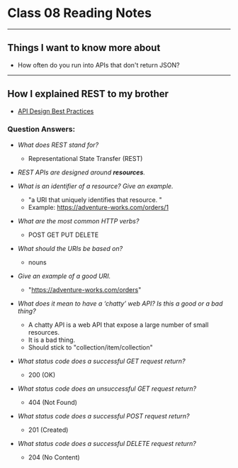 # Class 08 Reading Notes

---

## Things I want to know more about

- How often do you run into APIs that don't return JSON?

--- 

## How I explained REST to my brother

- [API Design Best Practices](https://gist.github.com/brookr/5977550)

### Question Answers: 

- *What does REST stand for?*
    - Representational State Transfer (REST)

- *REST APIs are designed around **resources**.*

- *What is an identifier of a resource? Give an example.*
    - "a URI that uniquely identifies that resource. "
    - Example: https://adventure-works.com/orders/1

- *What are the most common HTTP verbs?*
    - POST GET PUT DELETE

- *What should the URIs be based on?*
    - nouns

- *Give an example of a good URI.*
    - "https://adventure-works.com/orders"

- *What does it mean to have a ‘chatty’ web API? Is this a good or a bad thing?*
    - A chatty API is a web API that expose a large number of small resources.
    - It is a bad thing.
    - Should stick to "collection/item/collection"

- *What status code does a successful GET request return?*
    - 200 (OK)

- *What status code does an unsuccessful GET request return?*
    - 404 (Not Found)

- *What status code does a successful POST request return?*
    - 201 (Created)

- *What status code does a successful DELETE request return?*
    - 204 (No Content)